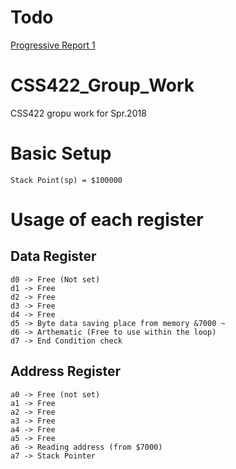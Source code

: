 # Todo
[Progressive Report 1](https://docs.google.com/document/d/1-1W64IIo_uXyICalOz1E2P9-dUlTqSkCL2gHTWVDDNQ/edit#heading=h.vu1ekqi6efad)

# CSS422_Group_Work
CSS422 gropu work for Spr.2018

# Basic Setup
```
Stack Point(sp) = $100000
```

# Usage of each register
## Data Register
```
d0 -> Free (Not set)
d1 -> Free
d2 -> Free
d3 -> Free
d4 -> Free
d5 -> Byte data saving place from memory &7000 ~
d6 -> Arthematic (Free to use within the loop) 
d7 -> End Condition check
```
## Address Register
```
a0 -> Free (not set)
a1 -> Free
a2 -> Free
a3 -> Free
a4 -> Free
a5 -> Free
a6 -> Reading address (from $7000)
a7 -> Stack Pointer
```